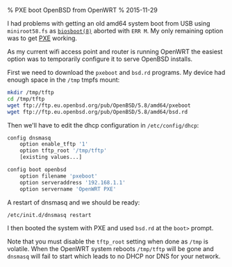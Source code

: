 % PXE boot OpenBSD from OpenWRT
% 2015-11-29

I had problems with getting an old amd64 system boot from USB using
`miniroot58.fs` as [`biosboot(8)`][biosboot] aborted with `ERR M`.
My only remaining option was to get [PXE][] working.

As my current wifi access point and router is running OpenWRT the
easiest option was to temporarily configure it to serve
OpenBSD installs.

First we need to download the `pxeboot` and `bsd.rd` programs.
My device had enough space in the `/tmp` tmpfs mount:

```sh
mkdir /tmp/tftp
cd /tmp/tftp
wget ftp://ftp.eu.openbsd.org/pub/OpenBSD/5.8/amd64/pxeboot
wget ftp://ftp.eu.openbsd.org/pub/OpenBSD/5.8/amd64/bsd.rd
```

Then we'll have to edit the dhcp configuration in
`/etc/config/dhcp`:

```sh
config dnsmasq
	option enable_tftp '1'
	option tftp_root '/tmp/tftp'
	[existing values...]

config boot openbsd
	option filename 'pxeboot'
	option serveraddress '192.168.1.1'
	option servername 'OpenWRT PXE'
```

A restart of dnsmasq and we should be ready:

```sh
/etc/init.d/dnsmasq restart
```

I then booted the system with PXE and used `bsd.rd` at the
`boot>` prompt.

Note that you must disable the `tftp_root` setting when done
as `/tmp` is volatile. When the OpenWRT system reboots
`/tmp/tftp` will be gone and `dnsmasq` will fail to start
which leads to no DHCP nor DNS for your network.

[biosboot]:http://www.openbsd.org/cgi-bin/man.cgi/OpenBSD-current/man8/amd64/biosboot.8
[PXE]: https://en.wikipedia.org/wiki/Preboot_Execution_Environment

